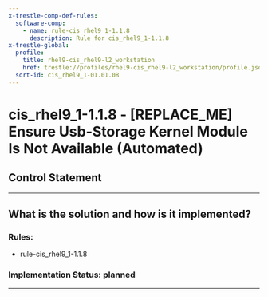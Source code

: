 ```yaml
---
x-trestle-comp-def-rules:
  software-comp:
    - name: rule-cis_rhel9_1-1.1.8
      description: Rule for cis_rhel9_1-1.1.8
x-trestle-global:
  profile:
    title: rhel9-cis_rhel9-l2_workstation
    href: trestle://profiles/rhel9-cis_rhel9-l2_workstation/profile.json
  sort-id: cis_rhel9_1-01.01.08
---
```


# cis_rhel9_1-1.1.8 - \[REPLACE_ME\] Ensure Usb-Storage Kernel Module Is Not Available (Automated)

## Control Statement

______________________________________________________________________

## What is the solution and how is it implemented?

<!-- For implementation status enter one of: implemented, partial, planned, alternative, not-applicable -->

<!-- Note that the list of rules under ### Rules: is read-only and changes will not be captured after assembly to JSON -->

<!-- Add control implementation description here for control: cis_rhel9_1-1.1.8 -->

### Rules:

  - rule-cis_rhel9_1-1.1.8

### Implementation Status: planned

______________________________________________________________________
